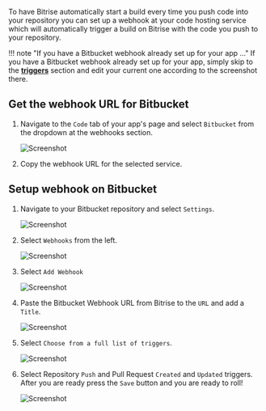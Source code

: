 To have Bitrise automatically start a build every time you push code into your repository you
can set up a webhook at your code hosting service which will automatically
trigger a build on Bitrise with the code you push to your repository.

!!! note "If you have a Bitbucket webhook already set up for your app ..."
    If you have a Bitbucket webhook already set up for your app,
    simply skip to the [**triggers**](#choose-from-triggers) section
    and edit your current one according to the screenshot there.

## Get the webhook URL for Bitbucket

1. Navigate to the `Code` tab of your app's page and select `Bitbucket` from the dropdown at the webhooks section.

    ![Screenshot](./img/webhooks/webhooks_bitbucket.png)

1. Copy the webhook URL for the selected service.

## Setup webhook on Bitbucket

1. Navigate to your Bitbucket repository and select `Settings`.

    ![Screenshot](./img/webhooks/bitbucket_settings.png)

1. Select `Webhooks` from the left.

    ![Screenshot](./img/webhooks/bitbucket_settings_webhooks.png)

1. Select `Add Webhook`

    ![Screenshot](./img/webhooks/bitbucket_add_webhooks.png)

1. Paste the Bitbucket Webhook URL from Bitrise to the `URL` and add a `Title`.

    ![Screenshot](./img/webhooks/bitbucket_webhook_info.png)

1. Select `Choose from a full list of triggers`.

    ![Screenshot](./img/webhooks/bitbucket_webhook_trigger.png)

1. Select Repository `Push` and Pull Request `Created` and `Updated` triggers. After you are ready press the `Save` button and you are ready to roll!

    ![Screenshot](./img/webhooks/bitbucket_webhook_push_and_pr.png)
